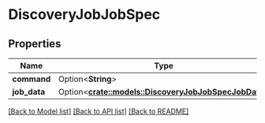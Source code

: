 # DiscoveryJobJobSpec

## Properties

Name | Type | Description | Notes
------------ | ------------- | ------------- | -------------
**command** | Option<**String**> |  | [optional]
**job_data** | Option<[**crate::models::DiscoveryJobJobSpecJobData**](Discovery_job_job_spec_job_data.md)> |  | [optional]

[[Back to Model list]](../README.md#documentation-for-models) [[Back to API list]](../README.md#documentation-for-api-endpoints) [[Back to README]](../README.md)


